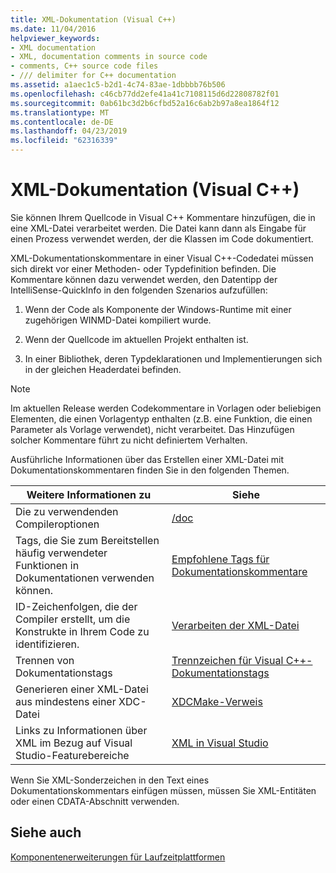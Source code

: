 ```yaml
---
title: XML-Dokumentation (Visual C++)
ms.date: 11/04/2016
helpviewer_keywords:
- XML documentation
- XML, documentation comments in source code
- comments, C++ source code files
- /// delimiter for C++ documentation
ms.assetid: a1aec1c5-b2d1-4c74-83ae-1dbbbb76b506
ms.openlocfilehash: c46cb77dd2efe41a41c7108115d6d22808782f01
ms.sourcegitcommit: 0ab61bc3d2b6cfbd52a16c6ab2b97a8ea1864f12
ms.translationtype: MT
ms.contentlocale: de-DE
ms.lasthandoff: 04/23/2019
ms.locfileid: "62316339"
---
```

# <a name="xml-documentation-visual-c"></a>XML-Dokumentation (Visual C++)

Sie können Ihrem Quellcode in Visual C++ Kommentare hinzufügen, die in eine XML-Datei verarbeitet werden. Die Datei kann dann als Eingabe für einen Prozess verwendet werden, der die Klassen im Code dokumentiert.

XML-Dokumentationskommentare in einer Visual C++-Codedatei müssen sich direkt vor einer Methoden- oder Typdefinition befinden. Die Kommentare können dazu verwendet werden, den Datentipp der IntelliSense-QuickInfo in den folgenden Szenarios aufzufüllen:

1. Wenn der Code als Komponente der Windows-Runtime mit einer zugehörigen WINMD-Datei kompiliert wurde.

1. Wenn der Quellcode im aktuellen Projekt enthalten ist.

1. In einer Bibliothek, deren Typdeklarationen und Implementierungen sich in der gleichen Headerdatei befinden.

> [!NOTE]
>  Im aktuellen Release werden Codekommentare in Vorlagen oder beliebigen Elementen, die einen Vorlagentyp enthalten (z.B. eine Funktion, die einen Parameter als Vorlage verwendet), nicht verarbeitet. Das Hinzufügen solcher Kommentare führt zu nicht definiertem Verhalten.

Ausführliche Informationen über das Erstellen einer XML-Datei mit Dokumentationskommentaren finden Sie in den folgenden Themen.

|Weitere Informationen zu|Siehe|
|---------------------------|---------|
|Die zu verwendenden Compileroptionen|[/doc](doc-process-documentation-comments-c-cpp.md)|
|Tags, die Sie zum Bereitstellen häufig verwendeter Funktionen in Dokumentationen verwenden können.|[Empfohlene Tags für Dokumentationskommentare](recommended-tags-for-documentation-comments-visual-cpp.md)|
|ID-Zeichenfolgen, die der Compiler erstellt, um die Konstrukte in Ihrem Code zu identifizieren.|[Verarbeiten der XML-Datei](dot-xml-file-processing.md)|
|Trennen von Dokumentationstags|[Trennzeichen für Visual C++-Dokumentationstags](delimiters-for-visual-cpp-documentation-tags.md)|
|Generieren einer XML-Datei aus mindestens einer XDC-Datei|[XDCMake-Verweis](xdcmake-reference.md)|
|Links zu Informationen über XML im Bezug auf Visual Studio-Featurebereiche|[XML in Visual Studio](/visualstudio/xml-tools/xml-tools-in-visual-studio)|

Wenn Sie XML-Sonderzeichen in den Text eines Dokumentationskommentars einfügen müssen, müssen Sie XML-Entitäten oder einen CDATA-Abschnitt verwenden.

## <a name="see-also"></a>Siehe auch

[Komponentenerweiterungen für Laufzeitplattformen](../../extensions/component-extensions-for-runtime-platforms.md)
